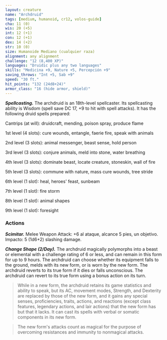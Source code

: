 ```yaml
---
layout: creature
name: "Archdruid"
tags: [medium, humanoid, cr12, volos-guide]
cha: 11 (0)
wis: 20 (+5)
int: 12 (+1)
con: 12 (+1)
dex: 14 (+2)
str: 10 (0)
size: Humanoide Mediano (cualquier raza)
alignment: any alignment
challenge: "12 (8,400 XP)"
languages: "Druidic plus any two languages"
skills: "Medicina +9, Nature +5, Percepción +9"
saving_throws: "Int +5, Sab +9"
speed: "30 ft."
hit_points: "132 (24d8+24)"
armor_class: "16 (hide armor, shield)"
---
```


***Spellcasting.*** The archdruid is an 18th-level spellcaster. Its spellcasting ability is Wisdom (spell save DC 17, +9 to hit with spell attacks). It has the following druid spells prepared:

Cantrips (at will): druidcraft, mending, poison spray, produce flame

1st level (4 slots): cure wounds, entangle, faerie fire, speak with animals

2nd level (3 slots): animal messenger, beast sense, hold person

3rd level (3 slots): conjure animals, meld into stone, water breathing

4th level (3 slots): dominate beast, locate creature, stoneskin, wall of fire

5th level (3 slots): commune with nature, mass cure wounds, tree stride

6th level (1 slot): heal, heroes' feast, sunbeam

7th level (1 slot): fire storm

8th level (1 slot): animal shapes

9th level (1 slot): foresight

### Actions

***Scimitar.*** Melee Weapon Attack: +6 al ataque, alcance 5 pies, un objetivo. Impacto: 5 (1d6+2) slashing damage.

***Change Shape (2/Day).*** The archdruid magically polymorphs into a beast or elemental with a challenge rating of 6 or less, and can remain in this form for up to 9 hours. The archdruid can choose whether its equipment falls to the ground, melds with its new form, or is worn by the new form. The archdruid reverts to its true form if it dies or falls unconscious. The archdruid can revert to its true form using a bonus action on its turn.

>While in a new form, the archdruid retains its game statistics and ability to speak, but its AC, movement modes, Strength, and Dexterity are replaced by those of the new form, and it gains any special senses, proficiencies, traits, actions, and reactions (except class features, legendary actions, and lair actions) that the new form has but that it lacks. It can cast its spells with verbal or somatic components in its new form.

>The new form's attacks count as magical for the purpose of overcoming resistances and immunity to nonmagical attacks.